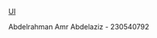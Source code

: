 [UI](https://github.com/user-attachments/assets/e1f94d96-e050-4ecd-8584-d2113527359a)


Abdelrahman Amr Abdelaziz - 230540792  

